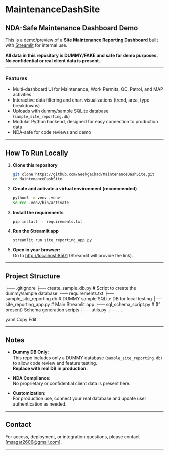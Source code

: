 # MaintenanceDashSite

## NDA-Safe Maintenance Dashboard Demo

This is a demo/preview of a **Site Maintenance Reporting Dashboard** built with [Streamlit](https://streamlit.io/) for internal use.

**All data in this repository is DUMMY/FAKE and safe for demo purposes. No confidential or real client data is present.**

---

### Features

- Multi-dashboard UI for Maintenance, Work Permits, QC, Patrol, and MAP activities
- Interactive data filtering and chart visualizations (trend, area, type breakdowns)
- Uploads with dummy/sample SQLite database (`sample_site_reporting.db`)
- Modular Python backend, designed for easy connection to production data
- NDA-safe for code reviews and demo

---

## How To Run Locally

1. **Clone this repository**
    ```bash
    git clone https://github.com/GeekgaChad/MaintenanceDashSite.git
    cd MaintenanceDashSite
    ```

2. **Create and activate a virtual environment (recommended)**
    ```bash
    python3 -m venv .venv
    source .venv/bin/activate
    ```

3. **Install the requirements**
    ```bash
    pip install -r requirements.txt
    ```

4. **Run the Streamlit app**
    ```bash
    streamlit run site_reporting_app.py
    ```

5. **Open in your browser:**  
   Go to [http://localhost:8501](http://localhost:8501) (Streamlit will provide the link).

---

## Project Structure

├── .gitignore
├── create_sample_db.py # Script to create the dummy/sample database
├── requirements.txt
├── sample_site_reporting.db # DUMMY sample SQLite DB for local testing
├── site_reporting_app.py # Main Streamlit app
├── sql_schema_script.py # (If present) Schema generation scripts
├── utils.py
├── ...

yaml
Copy
Edit

---

## Notes

- **Dummy DB Only:**  
  This repo includes only a DUMMY database (`sample_site_reporting.db`) to allow code review and feature testing.  
  **Replace with real DB in production.**

- **NDA Compliance:**  
  No proprietary or confidential client data is present here.

- **Customization:**  
  For production use, connect your real database and update user authentication as needed.

---

## Contact

For access, deployment, or integration questions, please contact [msagar2606@gmail.com].

---

